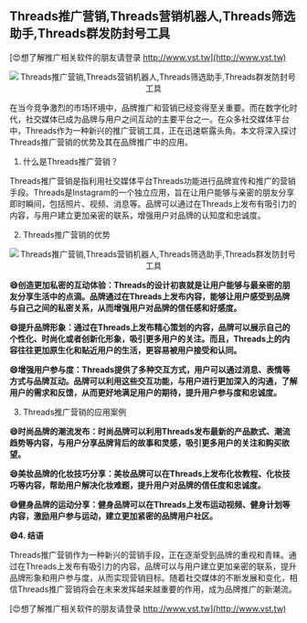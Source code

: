 ## **Threads推广营销,Threads营销机器人,Threads筛选助手,Threads群发防封号工具**

[😍想了解推广相关软件的朋友请登录 http://www.vst.tw](http://www.vst.tw)

 <center><img src="https://vst.tw/MP4/tuiguang/png/1.png" alt="Threads推广营销,Threads营销机器人,Threads筛选助手,Threads群发防封号工具"></center>

在当今竞争激烈的市场环境中，品牌推广和营销已经变得至关重要。而在数字化时代，社交媒体已成为品牌与用户之间互动的主要平台之一。在众多社交媒体平台中，Threads作为一种新兴的推广营销工具，正在迅速崭露头角。本文将深入探讨Threads推广营销的优势及其在品牌推广中的应用。

1. 什么是Threads推广营销？

Threads推广营销是指利用社交媒体平台Threads功能进行品牌宣传和推广的营销手段。Threads是Instagram的一个独立应用，旨在让用户能够与亲密的朋友分享即时瞬间，包括照片、视频、消息等。品牌可以通过在Threads上发布有吸引力的内容，与用户建立更加亲密的联系，增强用户对品牌的认知度和忠诚度。

2. Threads推广营销的优势

 <center><img src="https://vst.tw/MP4/tuiguang/png/6.png" alt="Threads推广营销,Threads营销机器人,Threads筛选助手,Threads群发防封号工具"></center>

**😄创造更加私密的互动体验：Threads的设计初衷就是让用户能够与最亲密的朋友分享生活中的点滴。品牌通过在Threads上发布内容，能够让用户感受到品牌与自己之间的私密关系，从而增强用户对品牌的信任感和好感度。**

**😄提升品牌形象：通过在Threads上发布精心策划的内容，品牌可以展示自己的个性化、时尚化或者创新化形象，吸引更多用户的关注。而且，Threads上的内容往往更加原生化和贴近用户的生活，更容易被用户接受和认同。**

**😄增强用户参与度：Threads提供了多种交互方式，用户可以通过消息、表情等方式与品牌互动。品牌可以利用这些交互功能，与用户进行更加深入的沟通，了解用户的需求和反馈，从而更好地满足用户的期待，提升用户参与度和忠诚度。**

3. Threads推广营销的应用案例

**😄时尚品牌的潮流发布：时尚品牌可以利用Threads发布最新的产品款式、潮流趋势等内容，与用户分享品牌背后的故事和灵感，吸引更多用户的关注和购买欲望。**

**😄美妆品牌的化妆技巧分享：美妆品牌可以在Threads上发布化妆教程、化妆技巧等内容，帮助用户解决化妆难题，提升用户对品牌的信任度和忠诚度。**

**😄健身品牌的运动分享：健身品牌可以在Threads上发布运动视频、健身计划等内容，激励用户参与运动，建立更加紧密的品牌用户社区。**

**😄4. 结语**

Threads推广营销作为一种新兴的营销手段，正在逐渐受到品牌的重视和青睐。通过在Threads上发布有吸引力的内容，品牌可以与用户建立更加亲密的联系，提升品牌形象和用户参与度，从而实现营销目标。随着社交媒体的不断发展和变化，相信Threads推广营销将会在未来发挥越来越重要的作用，成为品牌推广的新潮流。

[😍想了解推广相关软件的朋友请登录 http://www.vst.tw](http://www.vst.tw)



